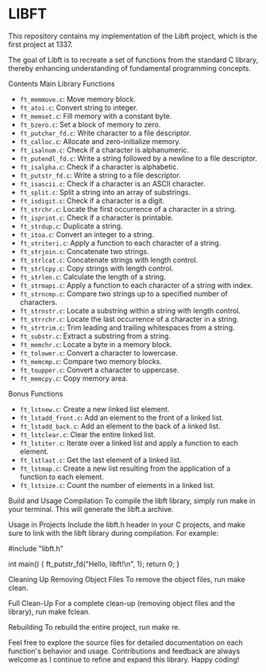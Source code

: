 # LIBFT

This repository contains my implementation of the Libft project, which is the first project at 1337.

The goal of Libft is to recreate a set of functions from the standard C library, thereby enhancing understanding of fundamental programming concepts.

Contents
Main Library Functions

- `ft_memmove.c`: Move memory block.
- `ft_atoi.c`: Convert string to integer.
- `ft_memset.c`: Fill memory with a constant byte.
- `ft_bzero.c`: Set a block of memory to zero.
- `ft_putchar_fd.c`: Write character to a file descriptor.
- `ft_calloc.c`: Allocate and zero-initialize memory.
- `ft_isalnum.c`: Check if a character is alphanumeric.
- `ft_putendl_fd.c`: Write a string followed by a newline to a file descriptor.
- `ft_isalpha.c`: Check if a character is alphabetic.
- `ft_putstr_fd.c`: Write a string to a file descriptor.
- `ft_isascii.c`: Check if a character is an ASCII character.
- `ft_split.c`: Split a string into an array of substrings.
- `ft_isdigit.c`: Check if a character is a digit.
- `ft_strchr.c`: Locate the first occurrence of a character in a string.
- `ft_isprint.c`: Check if a character is printable.
- `ft_strdup.c`: Duplicate a string.
- `ft_itoa.c`: Convert an integer to a string.
- `ft_striteri.c`: Apply a function to each character of a string.
- `ft_strjoin.c`: Concatenate two strings.
- `ft_strlcat.c`: Concatenate strings with length control.
- `ft_strlcpy.c`: Copy strings with length control.
- `ft_strlen.c`: Calculate the length of a string.
- `ft_strmapi.c`: Apply a function to each character of a string with index.
- `ft_strncmp.c`: Compare two strings up to a specified number of characters.
- `ft_strnstr.c`: Locate a substring within a string with length control.
- `ft_strrchr.c`: Locate the last occurrence of a character in a string.
- `ft_strtrim.c`: Trim leading and trailing whitespaces from a string.
- `ft_substr.c`: Extract a substring from a string.
- `ft_memchr.c`: Locate a byte in a memory block.
- `ft_tolower.c`: Convert a character to lowercase.
- `ft_memcmp.c`: Compare two memory blocks.
- `ft_toupper.c`: Convert a character to uppercase.
- `ft_memcpy.c`: Copy memory area.

Bonus Functions
- `ft_lstnew.c`: Create a new linked list element.
- `ft_lstadd_front.c`: Add an element to the front of a linked list.
- `ft_lstadd_back.c`: Add an element to the back of a linked list.
- `ft_lstclear.c`: Clear the entire linked list.
- `ft_lstiter.c`: Iterate over a linked list and apply a function to each element.
- `ft_lstlast.c`: Get the last element of a linked list.
- `ft_lstmap.c`: Create a new list resulting from the application of a function to each element.
- `ft_lstsize.c`: Count the number of elements in a linked list.
  
Build and Usage
Compilation
To compile the libft library, simply run make in your terminal. This will generate the libft.a archive.

Usage in Projects
Include the libft.h header in your C projects, and make sure to link with the libft library during compilation. For example:

#include "libft.h"

int main() {
    ft_putstr_fd("Hello, libft!\n", 1);
    return 0;
}

Cleaning Up
Removing Object Files
To remove the object files, run make clean.

Full Clean-Up
For a complete clean-up (removing object files and the library), run make fclean.

Rebuilding
To rebuild the entire project, run make re.

Feel free to explore the source files for detailed documentation on each function's behavior and usage. Contributions and feedback are always welcome as I continue to refine and expand this library. Happy coding!

